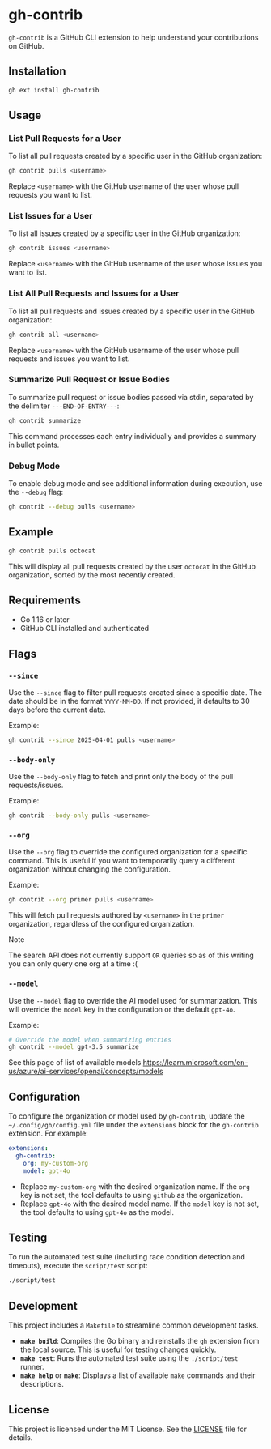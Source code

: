 # gh-contrib

`gh-contrib` is a GitHub CLI extension to help understand your contributions on GitHub.

## Installation

```bash
gh ext install gh-contrib
```

## Usage

### List Pull Requests for a User

To list all pull requests created by a specific user in the GitHub organization:

```bash
gh contrib pulls <username>
```

Replace `<username>` with the GitHub username of the user whose pull requests you want to list.

### List Issues for a User

To list all issues created by a specific user in the GitHub organization:

```bash
gh contrib issues <username>
```

Replace `<username>` with the GitHub username of the user whose issues you want to list.

### List All Pull Requests and Issues for a User

To list all pull requests and issues created by a specific user in the GitHub organization:

```bash
gh contrib all <username>
```

Replace `<username>` with the GitHub username of the user whose pull requests and issues you want to list.

### Summarize Pull Request or Issue Bodies

To summarize pull request or issue bodies passed via stdin, separated by the delimiter `---END-OF-ENTRY---`:

```bash
gh contrib summarize
```

This command processes each entry individually and provides a summary in bullet points.

### Debug Mode

To enable debug mode and see additional information during execution, use the `--debug` flag:

```bash
gh contrib --debug pulls <username>
```

## Example

```bash
gh contrib pulls octocat
```

This will display all pull requests created by the user `octocat` in the GitHub organization, sorted by the most recently created.

## Requirements

- Go 1.16 or later
- GitHub CLI installed and authenticated

## Flags

### `--since`

Use the `--since` flag to filter pull requests created since a specific date. The date should be in the format `YYYY-MM-DD`. If not provided, it defaults to 30 days before the current date.

Example:

```bash
gh contrib --since 2025-04-01 pulls <username>
```

### `--body-only`

Use the `--body-only` flag to fetch and print only the body of the pull requests/issues.

Example:

```bash
gh contrib --body-only pulls <username>
```

### `--org`

Use the `--org` flag to override the configured organization for a specific command. This is useful if you want to temporarily query a different organization without changing the configuration.

Example:

```bash
gh contrib --org primer pulls <username>
```

This will fetch pull requests authored by `<username>` in the `primer` organization, regardless of the configured organization.

> [!NOTE]
> The search API does not currently support `OR` queries so as of this writing you can only query one org at a time :(

### `--model`

Use the `--model` flag to override the AI model used for summarization. This will override the `model` key in the configuration or the default `gpt-4o`.

Example:

```bash
# Override the model when summarizing entries
gh contrib --model gpt-3.5 summarize
```

See this page of list of available models https://learn.microsoft.com/en-us/azure/ai-services/openai/concepts/models

## Configuration

To configure the organization or model used by `gh-contrib`, update the `~/.config/gh/config.yml` file under the `extensions` block for the `gh-contrib` extension. For example:

```yaml
extensions:
  gh-contrib:
    org: my-custom-org
    model: gpt-4o
```

- Replace `my-custom-org` with the desired organization name. If the `org` key is not set, the tool defaults to using `github` as the organization.
- Replace `gpt-4o` with the desired model name. If the `model` key is not set, the tool defaults to using `gpt-4o` as the model.

## Testing

To run the automated test suite (including race condition detection and timeouts), execute the `script/test` script:

```bash
./script/test
```

## Development

This project includes a `Makefile` to streamline common development tasks.

- **`make build`**: Compiles the Go binary and reinstalls the `gh` extension from the local source. This is useful for testing changes quickly.
- **`make test`**: Runs the automated test suite using the `./script/test` runner.
- **`make help`** or **`make`**: Displays a list of available `make` commands and their descriptions.

## License

This project is licensed under the MIT License. See the [LICENSE](LICENSE) file for details.
